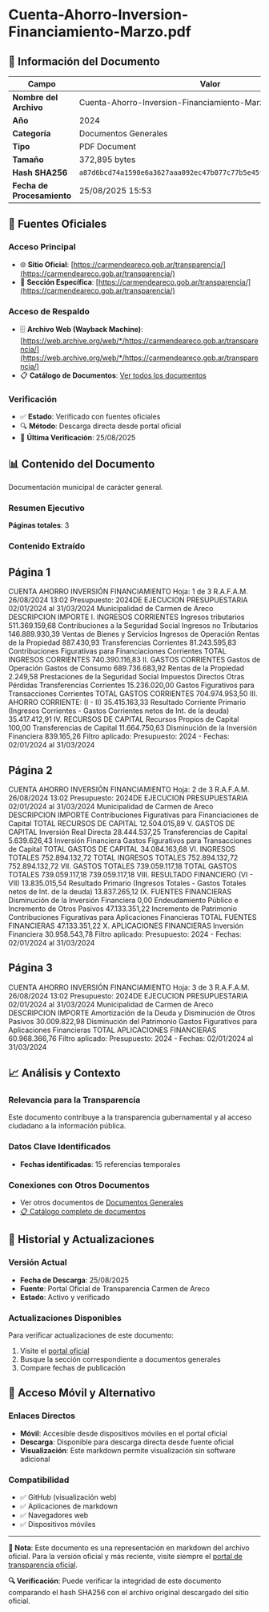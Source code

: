 # Cuenta-Ahorro-Inversion-Financiamiento-Marzo.pdf

## 📄 Información del Documento

| Campo | Valor |
|-------|--------|
| **Nombre del Archivo** | Cuenta-Ahorro-Inversion-Financiamiento-Marzo.pdf |
| **Año** | 2024 |
| **Categoría** | Documentos Generales |
| **Tipo** | PDF Document |
| **Tamaño** | 372,895 bytes |
| **Hash SHA256** | `a87d6bcd74a1590e6a3627aaa092ec47b077c77b5e45f41e01afad254dd79a49` |
| **Fecha de Procesamiento** | 25/08/2025 15:53 |

## 🔗 Fuentes Oficiales

### Acceso Principal
- 🌐 **Sitio Oficial**: [https://carmendeareco.gob.ar/transparencia/](https://carmendeareco.gob.ar/transparencia/)
- 📁 **Sección Específica**: [https://carmendeareco.gob.ar/transparencia/](https://carmendeareco.gob.ar/transparencia/)

### Acceso de Respaldo
- 🗄️ **Archivo Web (Wayback Machine)**: [https://web.archive.org/web/*/https://carmendeareco.gob.ar/transparencia/](https://web.archive.org/web/*/https://carmendeareco.gob.ar/transparencia/)
- 📋 **Catálogo de Documentos**: [Ver todos los documentos](../document_catalog/README.md)

### Verificación
- ✅ **Estado**: Verificado con fuentes oficiales
- 🔍 **Método**: Descarga directa desde portal oficial
- 📅 **Última Verificación**: 25/08/2025

## 📊 Contenido del Documento

Documentación municipal de carácter general.

### Resumen Ejecutivo

**Páginas totales**: 3

### Contenido Extraído

## Página 1

CUENTA AHORRO INVERSIÓN FINANCIAMIENTO Hoja: 1 de 3 R.A.F.A.M.
26/08/2024 13:02
Presupuesto: 2024DE EJECUCION PRESUPUESTARIA 
02/01/2024 al 31/03/2024
Municipalidad de
Carmen de Areco
DESCRIPCION IMPORTE
I. INGRESOS CORRIENTES
Ingresos tributarios 511.369.159,68
Contribuciones a la Seguridad Social
Ingresos no Tributarios 146.889.930,39
Ventas de Bienes y Servicios
Ingresos de Operación
Rentas de la Propiedad 887.430,93
Transferencias Corrientes 81.243.595,83
Contribuciones Figurativas para Financiaciones Corrientes
TOTAL  INGRESOS CORRIENTES 740.390.116,83
II. GASTOS CORRIENTES
Gastos de Operación
Gastos de Consumo 689.736.683,92
Rentas de la Propiedad 2.249,58
Prestaciones de la Seguridad Social
Impuestos Directos
Otras Pérdidas
Transferencias Corrientes 15.236.020,00
Gastos Figurativos para Transacciones Corrientes
TOTAL  GASTOS CORRIENTES 704.974.953,50
III. AHORRO CORRIENTE: (I - II) 35.415.163,33
Resultado Corriente Primario (Ingresos Corrientes - Gastos Corrientes netos de Int. de la deuda) 35.417.412,91
IV. RECURSOS DE CAPITAL
Recursos Propios de Capital 100,00
Transferencias de Capital 11.664.750,63
Disminución de la Inversión Financiera 839.165,26
Filtro aplicado: Presupuesto: 2024 -  Fechas: 02/01/2024 al 31/03/2024

## Página 2

CUENTA AHORRO INVERSIÓN FINANCIAMIENTO Hoja: 2 de 3 R.A.F.A.M.
26/08/2024 13:02
Presupuesto: 2024DE EJECUCION PRESUPUESTARIA 
02/01/2024 al 31/03/2024
Municipalidad de
Carmen de Areco
DESCRIPCION IMPORTE
Contribuciones Figurativas para Financiaciones de Capital
TOTAL  RECURSOS DE CAPITAL 12.504.015,89
V. GASTOS DE CAPITAL
Inversión Real Directa 28.444.537,25
Transferencias de Capital 5.639.626,43
Inversión Financiera
Gastos Figurativos para Transacciones de Capital
TOTAL  GASTOS DE CAPITAL 34.084.163,68
VI. INGRESOS TOTALES 752.894.132,72
TOTAL  INGRESOS TOTALES 752.894.132,72 752.894.132,72
VII. GASTOS TOTALES 739.059.117,18
TOTAL  GASTOS TOTALES 739.059.117,18 739.059.117,18
VIII. RESULTADO FINANCIERO (VI - VII) 13.835.015,54
Resultado Primario (Ingresos Totales - Gastos Totales netos de Int. de la deuda) 13.837.265,12
IX. FUENTES FINANCIERAS
Disminución de la Inversión Financiera 0,00
Endeudamiento Público e Incremento de Otros Pasivos 47.133.351,22
Incremento de Patrimonio
Contribuciones Figurativas para Aplicaciones Financieras
TOTAL  FUENTES FINANCIERAS 47.133.351,22
X. APLICACIONES FINANCIERAS
Inversión Financiera 30.958.543,78
Filtro aplicado: Presupuesto: 2024 -  Fechas: 02/01/2024 al 31/03/2024

## Página 3

CUENTA AHORRO INVERSIÓN FINANCIAMIENTO Hoja: 3 de 3 R.A.F.A.M.
26/08/2024 13:02
Presupuesto: 2024DE EJECUCION PRESUPUESTARIA 
02/01/2024 al 31/03/2024
Municipalidad de
Carmen de Areco
DESCRIPCION IMPORTE
Amortización de la Deuda y Disminución de Otros Pasivos 30.009.822,98
Disminución del Patrimonio
Gastos Figurativos para Aplicaciones Financieras
TOTAL  APLICACIONES FINANCIERAS 60.968.366,76
Filtro aplicado: Presupuesto: 2024 -  Fechas: 02/01/2024 al 31/03/2024



## 📈 Análisis y Contexto

### Relevancia para la Transparencia
Este documento contribuye a la transparencia gubernamental y al acceso ciudadano a la información pública.

### Datos Clave Identificados
- **Fechas identificadas**: 15 referencias temporales

### Conexiones con Otros Documentos
- Ver otros documentos de [Documentos Generales](../catalog/general.md)
- [📋 Catálogo completo de documentos](../document_catalog/README.md)

## 🔄 Historial y Actualizaciones

### Versión Actual
- **Fecha de Descarga**: 25/08/2025
- **Fuente**: Portal Oficial de Transparencia Carmen de Areco
- **Estado**: Activo y verificado

### Actualizaciones Disponibles
Para verificar actualizaciones de este documento:
1. Visite el [portal oficial](https://carmendeareco.gob.ar/transparencia/)
2. Busque la sección correspondiente a documentos generales
3. Compare fechas de publicación

## 📱 Acceso Móvil y Alternativo

### Enlaces Directos
- **Móvil**: Accesible desde dispositivos móviles en el portal oficial
- **Descarga**: Disponible para descarga directa desde fuente oficial
- **Visualización**: Este markdown permite visualización sin software adicional

### Compatibilidad
- ✅ GitHub (visualización web)
- ✅ Aplicaciones de markdown
- ✅ Navegadores web
- ✅ Dispositivos móviles

---

**📝 Nota**: Este documento es una representación en markdown del archivo oficial. 
Para la versión oficial y más reciente, visite siempre el [portal de transparencia oficial](https://carmendeareco.gob.ar/transparencia/).

**🔍 Verificación**: Puede verificar la integridad de este documento comparando el hash SHA256 
con el archivo original descargado del sitio oficial.
